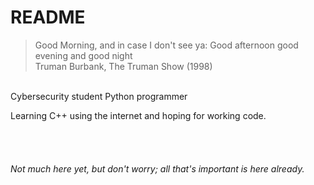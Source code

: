 # README

> Good Morning, and in case I don't see ya: Good afternoon good evening and good night  
> Truman Burbank, The Truman Show (1998)

\
Cybersecurity student
Python programmer

Learning C++ using the internet and hoping for working code.
\
\
\
\
\
_Not much here yet, but don't worry; all that's important is here already._
 


<!--
**SemBotter/SemBotter** is a ✨ _special_ ✨ repository because its `README.md` (this file) appears on your GitHub profile.

Here are some ideas to get you started:

- 🔭 I’m currently working on ...
- 🌱 I’m currently learning ...
- 👯 I’m looking to collaborate on ...
- 🤔 I’m looking for help with ...
- 💬 Ask me about ...
- 📫 How to reach me: ...
- 😄 Pronouns: ...
- ⚡ Fun fact: ...
-->
